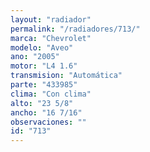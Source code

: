 ```yaml
---
layout: "radiador"
permalink: "/radiadores/713/"
marca: "Chevrolet"
modelo: "Aveo"
ano: "2005"
motor: "L4 1.6"
transmision: "Automática"
parte: "433985"
clima: "Con clima"
alto: "23 5/8"
ancho: "16 7/16"
observaciones: ""
id: "713"
---
```


